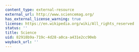 ```yaml
---
content_type: external-resource
external_url: http://www.sciencemag.org/
has_external_license_warning: true
license: https://en.wikipedia.org/wiki/All_rights_reserved
status: ''
title: Science
uid: 82918b9a-719c-4d28-a0ca-a431e2cc90eb
wayback_url: ''
---
```

